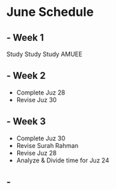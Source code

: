 # June Schedule

## - Week 1 
Study Study Study AMUEE

## - Week 2
- Complete Juz 28
- Revise Juz 30

## - Week 3
- Complete Juz 30
- Revise Surah Rahman
- Revise Juz 28
- Analyze & Divide time for Juz 24

## -